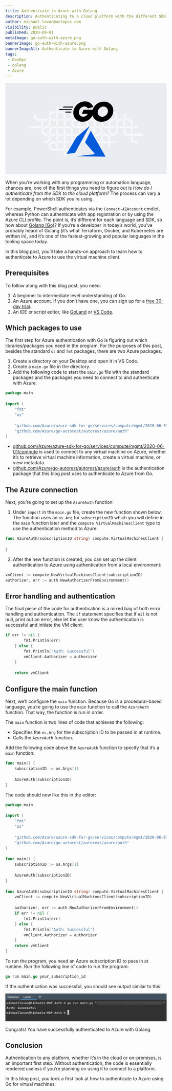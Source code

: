 ```yaml
---
title: Authenticate to Azure with Golang
description: Authenticating to a cloud platform with the different SDK can be extremely different. In this post, you learn how to authenticate to Azure with Go.
author: michael.levan@octopus.com
visibility: public
published: 2020-09-01
metaImage: go-auth-with-azure.png
bannerImage: go-auth-with-azure.png
bannerImageAlt: Authenticate to Azure with Golang
tags:
 - DevOps
 - golang
 - Azure
---
```


![Authenticate to Azure with Golang](go-auth-with-azure.png)

When you’re working with any programming or automation language, chances are, one of the first things you need to figure out is *How do I authenticate from the SDK to the cloud platform?* The process can vary a lot depending on which SDK you’re using. 

For example, PowerShell authenticates via the `Connect-AZAccount` cmdlet, whereas Python can authenticate with app registration or by using the Azure CLI profile. The point is, it’s different for each language and SDK, so how about [Golang (Go)](https://golang.org/)? If you’re a developer in today’s world, you’ve probably heard of Golang (it’s what Terraform, Docker, and Kubernetes are written in), and it’s one of the fastest-growing and popular languages in the tooling space today.

In this blog post, you’ll take a hands-on approach to learn how to authenticate to Azure to use the virtual machine client.

## Prerequisites

To follow along with this blog post, you need:

1. A beginner to intermediate level understanding of Go.
2. An Azure account. If you don’t have one, you can sign up for a [free 30-day trial](https://azure.microsoft.com/en-us/free/).
3. An IDE or script editor, like [GoLand](https://www.jetbrains.com/go/) or [VS Code](https://code.visualstudio.com/).

## Which packages to use

The first step for Azure authentication with Go is figuring out which libraries/packages you need in the program. For the purposes of this post, besides the standard `os` and `fmt` packages, there are two Azure packages.

1. Create a directory on your Desktop and open it in VS Code.
1. Create a `main.go` file in the directory.
1. Add the following code to start the `main.go` file with the standard packages and the packages you need to connect to and authenticate with Azure:

```go
package main

import (
	"fmt"
	"os"

	"github.com/Azure/azure-sdk-for-go/services/compute/mgmt/2020-06-01/compute"
	"github.com/Azure/go-autorest/autorest/azure/auth"
)
```

- [github.com/Azure/azure-sdk-for-go/services/compute/mgmt/2020-06-01/compute](http://github.com/Azure/azure-sdk-for-go/services/compute/mgmt/2020-06-01/compute) is used to connect to any virtual machine on Azure, whether it’s to retrieve virtual machine information, create a virtual machine, or view metadata.
- [github.com/Azure/go-autorest/autorest/azure/auth](http://github.com/Azure/go-autorest/autorest/azure/auth) is the authentication package that this blog post uses to authenticate to Azure from Go.

## The Azure connection

Next, you’re going to set up the `AzureAuth` function:

1. Under `import` in the `main.go` file, create the new function shown below. The function uses an `os.Arg` for `subscriptionID` which you will define in the `main` function later and the `compute.VirtualMachinesClient` type to use the authentication method to Azure:

```go
func AzureAuth(subscriptionID string) compute.VirtualMachinesClient {

}
```

2. After the new function is created, you can set up the client authentication to Azure using authentication from a local environment:

```go
vmClient := compute.NewVirtualMachinesClient(subscriptionID)
authorizer, err := auth.NewAuthorizerFromEnvironment()
```

## Error handling and authentication

The final piece of the code for authentication is a mixed bag of both error handling and authentication. The `if` statement specifies that if `nil` is not null, print out an error, else let the user know the authentication is successful and initiate the VM client:

```go
if err != nil {
		fmt.Println(err)
	} else {
		fmt.Println("Auth: Successful")
		vmClient.Authorizer = authorizer
	}

	return vmClient
```

## Configure the main function

Next, we’ll configure the `main` function. Because Go is a procedural-based language, you’re going to use the `main` function to call the `AzureAuth` function. That way, the function is run in order.

The `main` function is two lines of code that achieves the following:

- Specifies the `os.Arg` for the subscription ID to be passed in at runtime.
- Calls the `AzureAuth` function.

Add the following code above the `AzureAuth` function to specify that it’s a `main` function:

```go
func main() {
	subscriptionID := os.Args[1]

	AzureAuth(subscriptionID)
}
```

The code should now like this in the editor:

```go
package main

import (
	"fmt"
	"os"

	"github.com/Azure/azure-sdk-for-go/services/compute/mgmt/2020-06-01/compute"
	"github.com/Azure/go-autorest/autorest/azure/auth"
)

func main() {
	subscriptionID := os.Args[1]

	AzureAuth(subscriptionID)
}

func AzureAuth(subscriptionID string) compute.VirtualMachinesClient {
	vmClient := compute.NewVirtualMachinesClient(subscriptionID)

	authorizer, err := auth.NewAuthorizerFromEnvironment()
	if err != nil {
		fmt.Println(err)
	} else {
		fmt.Println("Auth: Successful")
		vmClient.Authorizer = authorizer
	}
	return vmClient
}
```

To run the program, you need an Azure subscription ID to pass in at runtime. Run the following line of code to run the program:

```go
go run main.go your_subscription_id
```

If the authentication was successful, you should see output similar to this: 

![Terminal output showing authentication was successful](images/1.png)

Congrats! You have successfully authenticated to Azure with Golang.

## Conclusion

Authentication to any platform, whether it’s in the cloud or on-premises, is an important first step. Without authentication, the code is essentially rendered useless if you’re planning on using it to connect to a platform.

In this blog post, you took a first look at how to authenticate to Azure using Go for virtual machines.
